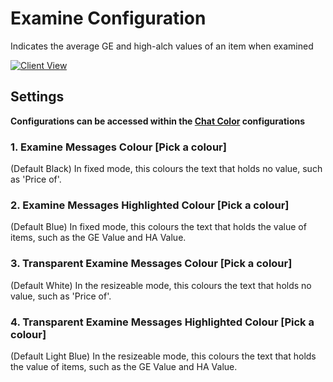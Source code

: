 # Examine Configuration

Indicates the average GE and high-alch values of an item when examined

[![Client View](https://thumbs.gfycat.com/AdventurousSoulfulFishingcat-size_restricted.gif)](https://gfycat.com/AdventurousSoulfulFishingcat)

## Settings

**Configurations can be accessed within the [Chat Color](https://github.com/runelite/runelite/wiki/Chat-Color) configurations**

### 1. Examine Messages Colour [Pick a colour]

(Default Black) In fixed mode, this colours the text that holds no value, such as 'Price of'.

### 2. Examine Messages Highlighted Colour [Pick a colour]

(Default Blue) In fixed mode, this colours the text that holds the value of items, such as the GE Value and HA Value.

### 3. Transparent Examine Messages Colour [Pick a colour]

(Default White) In the resizeable mode, this colours the text that holds no value, such as 'Price of'.

### 4. Transparent Examine Messages Highlighted Colour [Pick a colour]

(Default Light Blue) In the resizeable mode, this colours the text that holds the value of items, such as the GE Value and HA Value.



